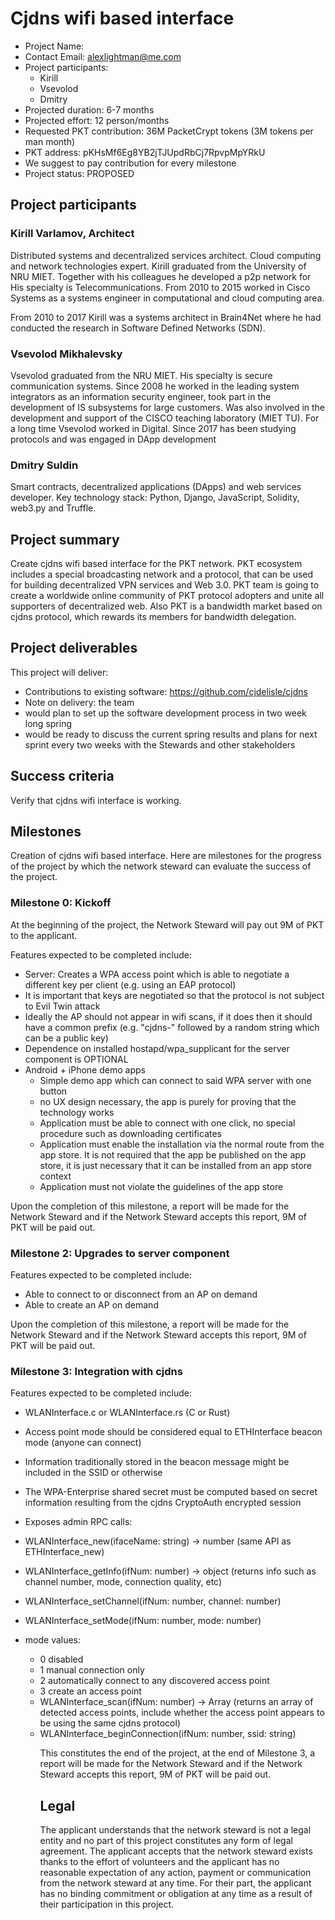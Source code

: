 
# Cjdns wifi based interface #

* Project Name: 
* Contact Email: alexlightman@me.com
* Project participants:
  * Kirill
  * Vsevolod
  * Dmitry
* Projected duration: 6-7 months
* Projected effort: 12 person/months
* Requested PKT contribution: 36M PacketCrypt tokens (3M tokens per man month)
* PKT address: pKHsMf6Eg8YB2jTJUpdRbCj7RpvpMpYRkU
* We suggest to pay contribution for every milestone
* Project status: PROPOSED

## Project participants ##

### Kirill Varlamov, Architect ###
Distributed systems and decentralized services аrchitect. Cloud computing and network technologies expert. Kirill graduated from the University of NRU MIET. Together with his colleagues he developed a p2p network for 
His specialty is Telecommunications. From 2010 to 2015 worked in Cisco Systems as a systems engineer in computational and cloud computing area. 
 
From 2010 to 2017 Kirill was a systems architect in Brain4Net where he had conducted the research in Software Defined Networks (SDN).
 
 ### Vsevolod Mikhalevsky ### 
Vsevolod graduated from the NRU MIET. His specialty is secure communication systems. Since 2008 he worked in the leading system integrators as an information security engineer, took part in the development of IS subsystems for large customers. Was also involved in the development and support of the CISCO teaching laboratory (MIET TU). For a long time Vsevolod worked in Digital. Since 2017  has been studying protocols and was engaged in DApp development
 
 ### Dmitry Suldin ### 
Smart contracts, decentralized applications (DApps) and web services developer. Key technology stack: Python, Django, JavaScript, Solidity, web3.py and Truffle.

 ## Project summary  ##

Create cjdns wifi based interface for the PKT network. PKT ecosystem includes a special broadcasting network and a protocol, that can be used for building decentralized VPN services and Web 3.0. PKT team is going to create a worldwide online community of PKT protocol adopters and unite all supporters of decentralized web. Also PKT is a bandwidth market based on cjdns protocol, which rewards its members for bandwidth delegation. 

 ## Project deliverables  ##
This project will deliver:
* Contributions to existing software: https://github.com/cjdelisle/cjdns
* Note on delivery: the team 
 * would plan to set up the software development process in two week long spring
 * would be ready to discuss the current spring results and plans for next sprint every two weeks with the Stewards and other stakeholders


 ## Success criteria  ##

Verify that cjdns wifi interface is working. 

## Milestones  ##
Creation of cjdns wifi based interface. Here are milestones for the progress of the project by which the network steward can evaluate the success of the project.

### Milestone 0: Kickoff
At the beginning of the project, the Network Steward will pay out 9M of PKT to the applicant.

Features expected to be completed include:
   * Server: Creates a WPA access point which is able to negotiate a different key per client (e.g. using an EAP protocol)
   * It is important that keys are negotiated so that the protocol is not subject to Evil Twin attack
   * Ideally the AP should not appear in wifi scans, if it does then it should have a common prefix (e.g. "cjdns-" followed by a random string which can be a public key)
   * Dependence on installed hostapd/wpa_supplicant for the server component is OPTIONAL
   * Android + iPhone demo apps
     * Simple demo app which can connect to said WPA server with one button
     * no UX design necessary, the app is purely for proving that the technology works
     * Application must be able to connect with one click, no special procedure such as downloading certificates
     * Application must enable the installation via the normal route from the app store. It is not required that the app be published on the app store, it is just necessary that it can be installed from an app store context
     * Application must not violate the guidelines of the app store
 
Upon the completion of this milestone, a report will be made for the Network Steward and if the Network Steward accepts this report, 9M of PKT will be paid out.

### Milestone 2: Upgrades to server component  ##
Features expected to be completed include:
   * Able to connect to or disconnect from an AP on demand
   * Able to create an AP on demand

Upon the completion of this milestone, a report will be made for the Network Steward and if the Network Steward accepts this report, 9M of PKT will be paid out.
  

 ### Milestone 3: Integration with cjdns  ##

Features expected to be completed include:

* WLANInterface.c or WLANInterface.rs (C or Rust)
* Access point mode should be considered equal to ETHInterface beacon mode (anyone can connect)
* Information traditionally stored in the beacon message might be included in the SSID or otherwise
* The WPA-Enterprise shared secret must be computed based on secret information resulting from the cjdns CryptoAuth encrypted session
* Exposes admin RPC calls:
 * WLANInterface_new(ifaceName: string) -> number (same API as ETHInterface_new)
 * WLANInterface_getInfo(ifNum: number) -> object (returns info such as channel number, mode, connection quality, etc)
 * WLANInterface_setChannel(ifNum: number, channel: number)
 * WLANInterface_setMode(ifNum: number, mode: number)

* mode values:
    * 0 disabled
    * 1 manual connection only
    * 2 automatically connect to any discovered access point
    * 3 create an access point
    * WLANInterface_scan(ifNum: number) -> Array<object> (returns an array of detected access points, include whether the access point appears to be using the same cjdns protocol)
    * WLANInterface_beginConnection(ifNum: number, ssid: string)


This constitutes the end of the project, at the end of Milestone 3, a report will be made for the Network Steward and if the Network Steward accepts this report, 9M of PKT will be paid out.



## Legal

The applicant understands that the network steward is not a legal entity and no part of this
project constitutes any form of legal agreement. The applicant accepts that the network steward
exists thanks to the effort of volunteers and the applicant has no reasonable expectation of any
action, payment or communication from the network steward at any time. For their part, the
applicant has no binding commitment or obligation at any time as a result of their participation
in this project.
